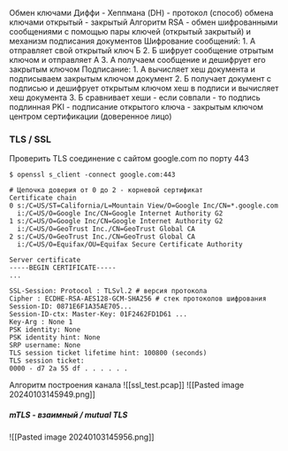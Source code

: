 Обмен ключами Диффи - Хеппмана (DH) - протокол (способ) обмена ключами открытый - закрытый
Алгоритм RSA - обмен шифрованными сообщениями с помощью пары ключей (открытый закрытый) и механизм подписания документов
	Шифрование сообщений:
		1. А отправляет свой открытый ключ Б
		2. Б шифрует сообщение отрытым ключом и отправляет А
		3. А получаем сообщение и дешифрует его закрытым ключом
	Подписание:
		1. А вычисляет хеш документа и подписываем закрытым ключом документ
		2. Б получает документ с подписью и дешифрует открытым ключом хеш в подписи и вычисляет хеш документа
		3. Б сравнивает хеши - если совпали - то подпись подлинная
PKI - подписание открытого ключа - закрытым ключом центром сертификации (доверенное лицо)

### TLS / SSL
Проверить TLS соединение с сайтом google.com по порту 443
```
$ openssl s_client -connect google.com:443

# Цепочка доверия от 0 до 2 - корневой сертификат
Certificate chain 
0 s:/C=US/ST=California/L=Mountain View/O=Google Inc/CN=*.google.com 
  i:/C=US/O=Google Inc/CN=Google Internet Authority G2
1 s:/C=US/O=Google Inc/CN=Google Internet Authority G2 
  i:/C=US/O=GeoTrust Inc./CN=GeoTrust Global СА
2 s:/C=US/O=GeoTrust Inc./CN=GeoTrust Global СА 
  i:/C=US/O=Equifax/OU=Equifax Secure Certificate Authority

Server certificate
-----BEGIN CERTIFICATE-----
...

SSL-Session: Protocol : TLSvl.2 # версия протокола
Cipher : ECDHE-RSA-AES128-GCM-SHA256 # стек протоколов шифрования
Session-ID: 0871Е6F1А35АЕ705...
Session-ID-ctx: Master-Key: 01F2462FD1D61 ... 
Key-Arg : None 1
PSK identity: None 
PSK identity hint: None 
SRP username: None 
TLS session ticket lifetime hint: 100800 (seconds) 
TLS session ticket:
0000 - d7 2а 55 df . . . . . .
```

Алгоритм построения канала
![[ssl_test.pcap]]
![[Pasted image 20240103145949.png]]
##### mTLS - взаимный / mutual TLS
![[Pasted image 20240103145956.png]]

